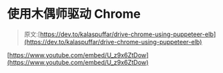 # 使用木偶师驱动 Chrome

> 原文:[https://dev.to/kalaspuffar/drive-chrome-using-puppeteer-elb](https://dev.to/kalaspuffar/drive-chrome-using-puppeteer-elb)

[https://www.youtube.com/embed/U_z9x6ZtDow](https://www.youtube.com/embed/U_z9x6ZtDow)